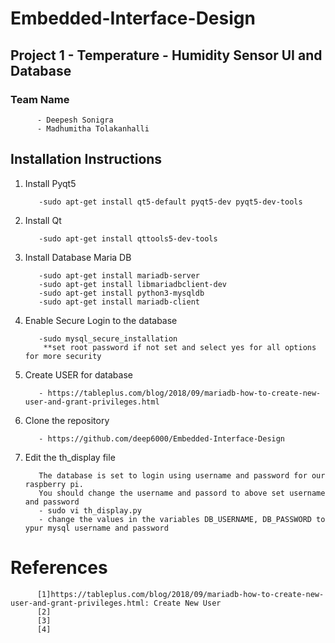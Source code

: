 # Embedded-Interface-Design

## Project 1 - Temperature - Humidity Sensor UI and Database

### Team Name
          - Deepesh Sonigra
          - Madhumitha Tolakanhalli


## Installation Instructions 
1) Install Pyqt5

          -sudo apt-get install qt5-default pyqt5-dev pyqt5-dev-tools

2) Install Qt

          -sudo apt-get install qttools5-dev-tools
3) Install Database Maria DB

          -sudo apt-get install mariadb-server
          -sudo apt-get install libmariadbclient-dev
          -sudo apt-get install python3-mysqldb
          -sudo apt-get install mariadb-client
4) Enable Secure Login to the database

          -sudo mysql_secure_installation
           **set root password if not set and select yes for all options for more security
5) Create USER for database 

          - https://tableplus.com/blog/2018/09/mariadb-how-to-create-new-user-and-grant-privileges.html
 
6) Clone the repository 
          
          - https://github.com/deep6000/Embedded-Interface-Design
7) Edit the th_display file 
 
          The database is set to login using username and password for our raspberry pi.
          You should change the username and passord to above set username and password
          - sudo vi th_display.py
          - change the values in the variables DB_USERNAME, DB_PASSWORD to ypur mysql username and password
          
 
 # References
          [1]https://tableplus.com/blog/2018/09/mariadb-how-to-create-new-user-and-grant-privileges.html: Create New User
          [2]
          [3]
          [4]
